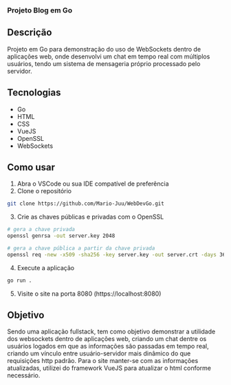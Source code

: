 ###  Projeto Blog em Go
## Descrição
Projeto em Go para demonstração do uso de WebSockets dentro de aplicações web, onde desenvolvi um chat em tempo real com múltiplos usuários, tendo um sistema de mensageria próprio processado pelo servidor.

## Tecnologias
- Go
- HTML
- CSS
- VueJS
- OpenSSL
- WebSockets

## Como usar
1. Abra o VSCode ou sua IDE compatível de preferência
2. Clone o repositório
```sh
git clone https://github.com/Mario-Juu/WebDevGo.git
```
3. Crie as chaves públicas e privadas com o OpenSSL
```sh
# gera a chave privada
openssl genrsa -out server.key 2048

# gera a chave pública a partir da chave privada
openssl req -new -x509 -sha256 -key server.key -out server.crt -days 365
```

4. Execute a aplicação
```sh
go run .
```
5. Visite o site na porta 8080 (https://localhost:8080)


## Objetivo 
Sendo uma aplicação fullstack, tem como objetivo demonstrar a utilidade dos websockets dentro de aplicações web, criando um chat dentre os usuários logados em que as informações são passadas em tempo real, criando um vínculo entre usuário-servidor mais dinâmico do que requisições http padrão. Para o site manter-se com as informações atualizadas, utilizei do framework VueJS para atualizar o html conforme necessário. 

